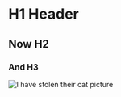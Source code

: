 # H1 Header
## Now H2
### And H3
![I have stolen their cat picture](https://octodex.github.com/images/yaktocat.png)

